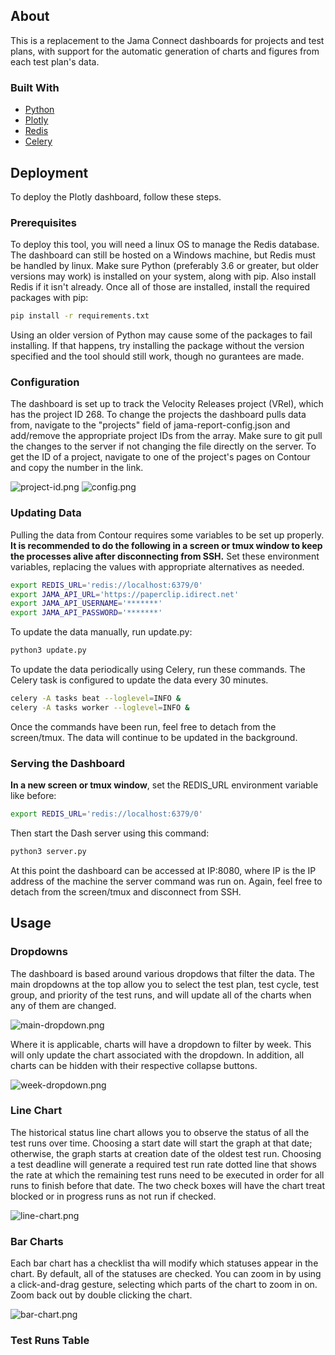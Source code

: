 ## About

This is a replacement to the Jama Connect dashboards for projects and test plans, with support for the automatic generation of charts and figures from each test plan's data.

### Built With

* [Python](https://www.python.org/downloads/source/)
* [Plotly](https://plotly.com/)
* [Redis](https://redis.io/topics/quickstart)
* [Celery](https://docs.celeryproject.org/en/stable/getting-started/first-steps-with-celery.html)

## Deployment

To deploy the Plotly dashboard, follow these steps.

### Prerequisites

To deploy this tool, you will need a linux OS to manage the Redis database. The dashboard can still be hosted on a Windows machine, but Redis must be handled by linux. Make sure Python (preferably 3.6 or greater, but older versions may work) is installed on your system, along with pip. Also install Redis if it isn't already. Once all of those are installed, install the required packages with pip:
```sh
pip install -r requirements.txt
```

Using an older version of Python may cause some of the packages to fail installing. If that happens, try installing the package without the version specified and the tool should still work, though no gurantees are made.

### Configuration

The dashboard is set up to track the Velocity Releases project (VRel), which has the project ID 268. To change the projects the dashboard pulls data from, navigate to the "projects" field of jama-report-config.json and add/remove the appropriate project IDs from the array. Make sure to git pull the changes to the server if not changing the file directly on the server. To get the ID of a project, navigate to one of the project's pages on Contour and copy the number in the link.

![project-id.png](https://i.postimg.cc/9FzBjF7d/project-id.png)
![config.png](https://i.postimg.cc/gJJMJ0by/config.png)

### Updating Data

Pulling the data from Contour requires some variables to be set up properly. **It is recommended to do the following in a screen or tmux window to keep the processes alive after disconnecting from SSH.** Set these environment variables, replacing the values with appropriate alternatives as needed. 
```sh
export REDIS_URL='redis://localhost:6379/0'
export JAMA_API_URL='https://paperclip.idirect.net'
export JAMA_API_USERNAME='*******'
export JAMA_API_PASSWORD='*******'
```
To update the data manually, run update.py:
```sh
python3 update.py
```
To update the data periodically using Celery, run these commands. The Celery task is configured to update the data every 30 minutes.
```sh
celery -A tasks beat --loglevel=INFO &
celery -A tasks worker --loglevel=INFO &
```
Once the commands have been run, feel free to detach from the screen/tmux. The data will continue to be updated in the background.

### Serving the Dashboard

**In a new screen or tmux window**, set the REDIS_URL environment variable like before:
```sh
export REDIS_URL='redis://localhost:6379/0'
```
Then start the Dash server using this command:
```sh
python3 server.py
```

At this point the dashboard can be accessed at IP:8080, where IP is the IP address of the machine the server command was run on. Again, feel free to detach from the screen/tmux and disconnect from SSH.

## Usage

### Dropdowns

The dashboard is based around various dropdows that filter the data. The main dropdowns at the top allow you to select the test plan, test cycle, test group, and priority of the test runs, and will update all of the charts when any of them are changed.

![main-dropdown.png](https://i.postimg.cc/44cmDjWL/main-dropdown.png)

Where it is applicable, charts will have a dropdown to filter by week. This will only update the chart associated with the dropdown. In addition, all charts can be hidden with their respective collapse buttons.

![week-dropdown.png](https://i.postimg.cc/Hxw4kjpn/week-dropdown.png)

### Line Chart

The historical status line chart allows you to observe the status of all the test runs over time. Choosing a start date will start the graph at that date; otherwise, the graph starts at creation date of the oldest test run. Choosing a test deadline will generate a required test run rate dotted line that shows the rate at which the remaining test runs need to be executed in order for all runs to finish before that date. The two check boxes will have the chart treat blocked or in progress runs as not run if checked.

![line-chart.png](https://i.postimg.cc/zXZMXR8w/line-chart.png)

### Bar Charts

Each bar chart has a checklist tha will modify which statuses appear in the chart. By default, all of the statuses are checked. You can zoom in by using a click-and-drag gesture, selecting which parts of the chart to zoom in on. Zoom back out by double clicking the chart.

![bar-chart.png](https://i.postimg.cc/dtZynLyf/bar-chart.png)

### Test Runs Table

